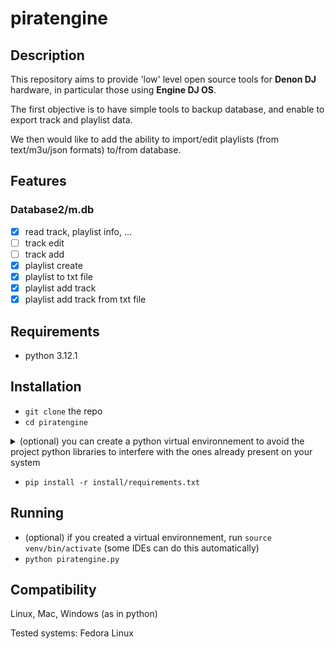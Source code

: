 # piratengine

## Description

This repository aims to provide 'low' level open source tools for **Denon DJ** hardware, in particular those using **Engine DJ OS**.

The first objective is to have simple tools to backup database, and enable to export track and playlist data.

We then would like to add the ability to import/edit playlists (from text/m3u/json formats) to/from database.

## Features
### Database2/m.db
 - [x] read track, playlist info, ...
 - [ ] track edit
 - [ ] track add
 - [x] playlist create
 - [x] playlist to txt file
 - [x] playlist add track
 - [x] playlist add track from txt file

## Requirements
 - python 3.12.1

## Installation
 - `git clone` the repo
 - `cd piratengine`
<details>
  <summary> (optional) you can create a python virtual environnement to avoid the project python libraries to interfere with the ones already present on your system </summary>

 - run `python -m venv venv`
 - then `source venv/bin/activate` (some IDEs can do this automatically) 
 </details>
 
 - `pip install -r install/requirements.txt`

## Running
 - (optional) if you created a virtual environnement, run `source venv/bin/activate` (some IDEs can do this automatically)
 - `python piratengine.py` 

## Compatibility
Linux, Mac, Windows (as in python)

Tested systems:
Fedora Linux


